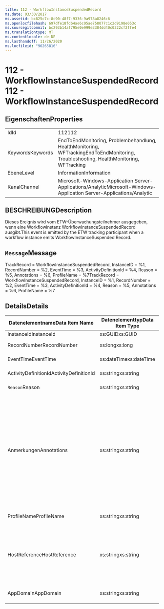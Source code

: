 ```yaml
---
title: 112 - WorkflowInstanceSuspendedRecord
ms.date: 03/30/2017
ms.assetid: bc825c7c-8c90-48f7-9336-9a978a8246c6
ms.openlocfilehash: 697dfe18fdb4ae6c05ae758077c1c2d9198e053c
ms.sourcegitcommit: bc293b14af795e0e999e3304dd40c0222cf2ffe4
ms.translationtype: MT
ms.contentlocale: de-DE
ms.lasthandoff: 11/26/2020
ms.locfileid: "96265816"
---
```

# <a name="112---workflowinstancesuspendedrecord"></a><span data-ttu-id="c51bb-102">112 - WorkflowInstanceSuspendedRecord</span><span class="sxs-lookup"><span data-stu-id="c51bb-102">112 - WorkflowInstanceSuspendedRecord</span></span>

## <a name="properties"></a><span data-ttu-id="c51bb-103">Eigenschaften</span><span class="sxs-lookup"><span data-stu-id="c51bb-103">Properties</span></span>  
  
|||  
|-|-|  
|<span data-ttu-id="c51bb-104">Id</span><span class="sxs-lookup"><span data-stu-id="c51bb-104">Id</span></span>|<span data-ttu-id="c51bb-105">112</span><span class="sxs-lookup"><span data-stu-id="c51bb-105">112</span></span>|  
|<span data-ttu-id="c51bb-106">Keywords</span><span class="sxs-lookup"><span data-stu-id="c51bb-106">Keywords</span></span>|<span data-ttu-id="c51bb-107">EndToEndMonitoring, Problembehandlung, HealthMonitoring, WFTracking</span><span class="sxs-lookup"><span data-stu-id="c51bb-107">EndToEndMonitoring, Troubleshooting, HealthMonitoring, WFTracking</span></span>|  
|<span data-ttu-id="c51bb-108">Ebene</span><span class="sxs-lookup"><span data-stu-id="c51bb-108">Level</span></span>|<span data-ttu-id="c51bb-109">Information</span><span class="sxs-lookup"><span data-stu-id="c51bb-109">Information</span></span>|  
|<span data-ttu-id="c51bb-110">Kanal</span><span class="sxs-lookup"><span data-stu-id="c51bb-110">Channel</span></span>|<span data-ttu-id="c51bb-111">Microsoft-Windows-Application Server-Applications/Analytic</span><span class="sxs-lookup"><span data-stu-id="c51bb-111">Microsoft-Windows-Application Server-Applications/Analytic</span></span>|  
  
## <a name="description"></a><span data-ttu-id="c51bb-112">BESCHREIBUNG</span><span class="sxs-lookup"><span data-stu-id="c51bb-112">Description</span></span>  

 <span data-ttu-id="c51bb-113">Dieses Ereignis wird vom ETW-Überwachungsteilnehmer ausgegeben, wenn eine Workflowinstanz WorkflowInstanceSuspendedRecord ausgibt.</span><span class="sxs-lookup"><span data-stu-id="c51bb-113">This event is emitted by the ETW tracking participant when a workflow instance emits WorkflowInstanceSuspended Record.</span></span>  
  
## <a name="message"></a><span data-ttu-id="c51bb-114">`Message`</span><span class="sxs-lookup"><span data-stu-id="c51bb-114">Message</span></span>  

 <span data-ttu-id="c51bb-115">TrackRecord = WorkflowInstanceSuspendedRecord, InstanceID = %1, RecordNumber = %2, EventTime = %3, ActivityDefinitionId = %4, Reason = %5, Annotations = %6, ProfileName = %7</span><span class="sxs-lookup"><span data-stu-id="c51bb-115">TrackRecord = WorkflowInstanceSuspendedRecord, InstanceID = %1, RecordNumber = %2, EventTime = %3, ActivityDefinitionId = %4, Reason = %5, Annotations = %6, ProfileName = %7</span></span>  
  
## <a name="details"></a><span data-ttu-id="c51bb-116">Details</span><span class="sxs-lookup"><span data-stu-id="c51bb-116">Details</span></span>  
  
|<span data-ttu-id="c51bb-117">Datenelementname</span><span class="sxs-lookup"><span data-stu-id="c51bb-117">Data Item Name</span></span>|<span data-ttu-id="c51bb-118">Datenelementtyp</span><span class="sxs-lookup"><span data-stu-id="c51bb-118">Data Item Type</span></span>|<span data-ttu-id="c51bb-119">BESCHREIBUNG</span><span class="sxs-lookup"><span data-stu-id="c51bb-119">Description</span></span>|  
|--------------------|--------------------|-----------------|  
|<span data-ttu-id="c51bb-120">InstanceId</span><span class="sxs-lookup"><span data-stu-id="c51bb-120">InstanceId</span></span>|<span data-ttu-id="c51bb-121">xs:GUID</span><span class="sxs-lookup"><span data-stu-id="c51bb-121">xs:GUID</span></span>|<span data-ttu-id="c51bb-122">Die Instanz-ID für den Workflow.</span><span class="sxs-lookup"><span data-stu-id="c51bb-122">The instance id for the workflow</span></span>|  
|<span data-ttu-id="c51bb-123">RecordNumber</span><span class="sxs-lookup"><span data-stu-id="c51bb-123">RecordNumber</span></span>|<span data-ttu-id="c51bb-124">xs:long</span><span class="sxs-lookup"><span data-stu-id="c51bb-124">xs:long</span></span>|<span data-ttu-id="c51bb-125">Die Sequenznummer des ausgegebenen Datensatzes.</span><span class="sxs-lookup"><span data-stu-id="c51bb-125">The sequence number of the emitted record</span></span>|  
|<span data-ttu-id="c51bb-126">EventTime</span><span class="sxs-lookup"><span data-stu-id="c51bb-126">EventTime</span></span>|<span data-ttu-id="c51bb-127">xs:dateTime</span><span class="sxs-lookup"><span data-stu-id="c51bb-127">xs:dateTime</span></span>|<span data-ttu-id="c51bb-128">Die Zeit in UTC, als das Ereignis ausgegeben wurde.</span><span class="sxs-lookup"><span data-stu-id="c51bb-128">The time in UTC when the event was emitted</span></span>|  
|<span data-ttu-id="c51bb-129">ActivityDefinitionId</span><span class="sxs-lookup"><span data-stu-id="c51bb-129">ActivityDefinitionId</span></span>|<span data-ttu-id="c51bb-130">xs:string</span><span class="sxs-lookup"><span data-stu-id="c51bb-130">xs:string</span></span>|<span data-ttu-id="c51bb-131">Der Name der Stammaktivität im Workflow.</span><span class="sxs-lookup"><span data-stu-id="c51bb-131">The name of the root activity in the workflow</span></span>|  
|<span data-ttu-id="c51bb-132">`Reason`</span><span class="sxs-lookup"><span data-stu-id="c51bb-132">Reason</span></span>|<span data-ttu-id="c51bb-133">xs:string</span><span class="sxs-lookup"><span data-stu-id="c51bb-133">xs:string</span></span>|<span data-ttu-id="c51bb-134">Der Grund, aus dem der Workflow unterbrochen wurde.</span><span class="sxs-lookup"><span data-stu-id="c51bb-134">The reason the workflow was suspended</span></span>|  
|<span data-ttu-id="c51bb-135">Anmerkungen</span><span class="sxs-lookup"><span data-stu-id="c51bb-135">Annotations</span></span>|<span data-ttu-id="c51bb-136">xs:string</span><span class="sxs-lookup"><span data-stu-id="c51bb-136">xs:string</span></span>|<span data-ttu-id="c51bb-137">Die Anmerkungen, die diesem Ereignis hinzugefügt wurden.</span><span class="sxs-lookup"><span data-stu-id="c51bb-137">The annotations that were added to this event.</span></span>  <span data-ttu-id="c51bb-138">Die Werte werden in einem XML-Element im Format \<items> \< item  name = "annotationName" type="System.String"> annotationvalue gespeichert \</item> \</items> .</span><span class="sxs-lookup"><span data-stu-id="c51bb-138">The values are stored in an xml element in the format \<items>\< item  name = "annotationName" type="System.String">annotationValue\</item>\</items>.</span></span>  <span data-ttu-id="c51bb-139">Wenn keine Anmerkungen angegeben werden, enthält die Zeichenfolge \<items/> .</span><span class="sxs-lookup"><span data-stu-id="c51bb-139">If no annotations are specified then the string contains \<items/>.</span></span> <span data-ttu-id="c51bb-140">Die ETW-Ereignisgröße wird von der ETW-Puffergröße oder der maximalen Nutzlast für ein ETW-Ereignis beschränkt.</span><span class="sxs-lookup"><span data-stu-id="c51bb-140">The ETW event size is limited by the ETW buffer size or the max payload for an ETW event.</span></span> <span data-ttu-id="c51bb-141">Wenn die Größe des Ereignisses die ETW-Limits überschreitet, wird das Ereignis abgeschnitten, indem die Anmerkungen gelöscht und der Anmerkung-Wert durch \<items> ... ersetzt wird \</items> .</span><span class="sxs-lookup"><span data-stu-id="c51bb-141">If the size of the event exceeds the ETW limits, then the event is truncated by dropping the annotations and replacing the annotation value with \<items>...\</items>.</span></span>|  
|<span data-ttu-id="c51bb-142">ProfileName</span><span class="sxs-lookup"><span data-stu-id="c51bb-142">ProfileName</span></span>|<span data-ttu-id="c51bb-143">xs:string</span><span class="sxs-lookup"><span data-stu-id="c51bb-143">xs:string</span></span>|<span data-ttu-id="c51bb-144">Der Name oder das Überwachungsprofil, das zur Ausgabe dieses Ereignisses geführt hat.</span><span class="sxs-lookup"><span data-stu-id="c51bb-144">The name or the tracking profile that resulted in this event being emitted</span></span>|  
|<span data-ttu-id="c51bb-145">HostReference</span><span class="sxs-lookup"><span data-stu-id="c51bb-145">HostReference</span></span>|<span data-ttu-id="c51bb-146">xs:string</span><span class="sxs-lookup"><span data-stu-id="c51bb-146">xs:string</span></span>|<span data-ttu-id="c51bb-147">Für im Internet gehostete Dienste identifiziert dieses Feld den Dienst in der Webhierarchie eindeutig.</span><span class="sxs-lookup"><span data-stu-id="c51bb-147">For web hosted services, this field uniquely identifies the service in the web hierarchy.</span></span>  <span data-ttu-id="c51bb-148">Sein Format ist als "Website Name Anwendungspfad für virtuelle Computer&#124;Dienst Pfad für virtuelle Dienste&#124;Service Name" definiert. Beispiel: "Default Web Site/calculatorapplication&#124;/CalculatorService.svc&#124;CalculatorService"</span><span class="sxs-lookup"><span data-stu-id="c51bb-148">Its format is defined as 'Web Site Name Application Virtual Path&#124;Service Virtual Path&#124;ServiceName' Example: 'Default Web Site/CalculatorApplication&#124;/CalculatorService.svc&#124;CalculatorService'</span></span>|  
|<span data-ttu-id="c51bb-149">AppDomain</span><span class="sxs-lookup"><span data-stu-id="c51bb-149">AppDomain</span></span>|<span data-ttu-id="c51bb-150">xs:string</span><span class="sxs-lookup"><span data-stu-id="c51bb-150">xs:string</span></span>|<span data-ttu-id="c51bb-151">Die von AppDomain.CurrentDomain.FriendlyName zurückgegebene Zeichenfolge.</span><span class="sxs-lookup"><span data-stu-id="c51bb-151">The string returned by AppDomain.CurrentDomain.FriendlyName.</span></span>|
